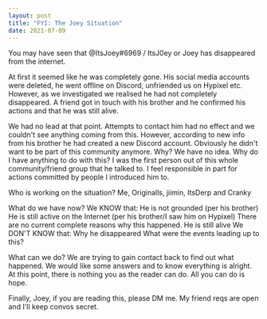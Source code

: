 ```yaml
---
layout: post
title: "FYI: The Joey Situation"
date: 2021-07-09
---
```


You may have seen that @ItsJoey#6969 / ItsJ0ey or Joey has disappeared from the internet.

At first it seemed like he was completely gone. His social media accounts were deleted, he went offline on Discord, unfriended us on Hypixel etc.
However, as we investigated we realised he had not completely disappeared.
A friend got in touch with his brother and he confirmed his actions and that he was still alive. 

We had no lead at that point. Attempts to contact him had no effect and we couldn't see anything coming from this.
However, according to new info from his brother he had created a new Discord account. Obviously he didn't want to be part of this community anymore.
Why? We have no idea. 
Why do I have anything to do with this? I was the first person out of this whole community/friend group that he talked to. I feel responsible in part for actions committed by people I introduced him to.

Who is working on the situation? 
Me, Originalls, jiimin, ItsDerp and Cranky

What do we have now?
We KNOW that:
He is not grounded (per his brother)
He is still active on the Internet (per his brother/I saw him on Hypixel)
There are no current complete reasons why this happened.
He is still alive
We DON'T KNOW that:
Why he disappeared
What were the events leading up to this?

What can we do?
We are trying to gain contact back to find out what happened. We would like some answers and to know everything is alright. 
At this point, there is nothing you as the reader can do. All you can do is hope.

Finally, Joey, if you are reading this, please DM me. My friend reqs are open and I'll keep convos secret.
